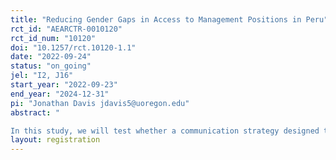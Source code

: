 ```yaml
---
title: "Reducing Gender Gaps in Access to Management Positions in Peru"
rct_id: "AEARCTR-0010120"
rct_id_num: "10120"
doi: "10.1257/rct.10120-1.1"
date: "2022-09-24"
status: "on_going"
jel: "I2, J16"
start_year: "2022-09-23"
end_year: "2024-12-31"
pi: "Jonathan Davis jdavis5@uoregon.edu"
abstract: "
In this study, we will test whether a communication strategy designed to encourage female candidates who are eligible to apply for management positions can reduce the gender gap in school management.  Our setting is Peru’s Concurso de Acceso 2022 (henceforth, contest). This is a centralized system for allocating school management positions.  While all eligible candidates will receive the same number of messages, women in the treatment arm will receive more detailed text messages designed to encourage them to apply for the contest. In addition to the standard information, these text messages will provide information designed to encourage them to apply (e.g. emphasizing that they meet the requirements, providing examples of women who were hired in previous contests, or quotes about a women’s children being proud of her after being hired). "
layout: registration
---
```


